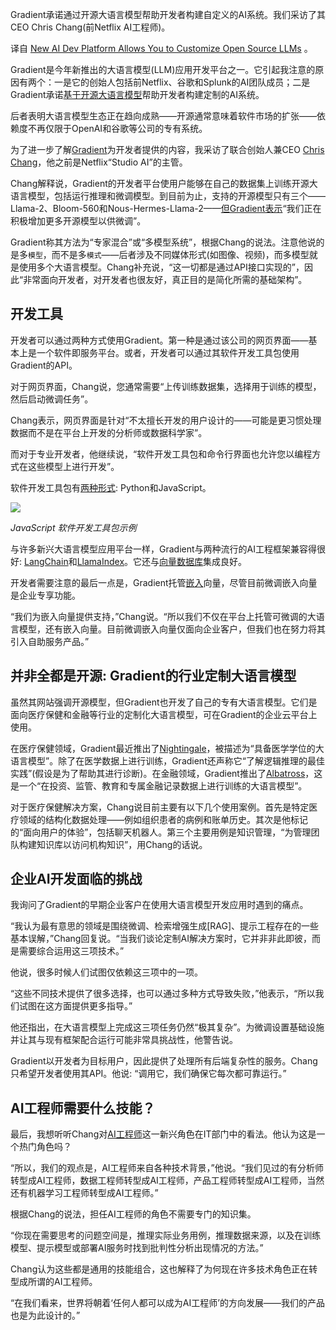 <!--
# 新推出的AI开发平台让您可自定义开源大语言模型
https://cdn.thenewstack.io/media/2023/11/1e8b4b98-gradient_llama3-1024x573.jpg
Image via Gradient. 
-->

Gradient承诺通过开源大语言模型帮助开发者构建自定义的AI系统。我们采访了其CEO Chris Chang(前Netflix AI工程师)。

译自 [New AI Dev Platform Allows You to Customize Open Source LLMs](https://thenewstack.io/new-ai-dev-platform-allows-you-to-customize-open-source-llms/) 。

Gradient是今年新推出的大语言模型(LLM)应用开发平台之一。它引起我注意的原因有两个：一是它的创始人包括前Netflix、谷歌和Splunk的AI团队成员；二是Gradient承诺[基于开源大语言模型](https://thenewstack.io/why-open-source-developers-are-using-llama-metas-ai-model/)帮助开发者构建定制的AI系统。

后者表明大语言模型生态正在趋向成熟——开源通常意味着软件市场的扩张——依赖度不再仅限于OpenAI和谷歌等公司的专有系统。

为了进一步了解[Gradient](https://gradient.ai/)为开发者提供的内容，我采访了联合创始人兼CEO [Chris Chang](https://www.linkedin.com/in/chriscchang/)，他之前是Netflix“Studio AI”的主管。

Chang解释说，Gradient的开发者平台使用户能够在自己的数据集上训练开源大语言模型，包括运行推理和微调模型。到目前为止，支持的开源模型只有三个——Llama-2、Bloom-560和Nous-Hermes-Llama-2——[但Gradient表示](https://docs.gradient.ai/docs/faqs)“我们正在积极增加更多开源模型以供微调”。

Gradient称其方法为“专家混合”或“多模型系统”，根据Chang的说法。注意他说的是多`模型`，而不是多`模式`——后者涉及不同媒体形式(如图像、视频)，而多模型就是使用多个大语言模型。Chang补充说，“这一切都是通过API接口实现的”，因此“非常面向开发者，对开发者也很友好，真正目的是简化所需的基础架构”。

## 开发工具

开发者可以通过两种方式使用Gradient。第一种是通过该公司的网页界面——基本上是一个软件即服务平台。或者，开发者可以通过其软件开发工具包使用Gradient的API。

对于网页界面，Chang说，您通常需要“上传训练数据集，选择用于训练的模型，然后启动微调任务”。

Chang表示，网页界面是针对“不太擅长开发的用户设计的——可能是更习惯处理数据而不是在平台上开发的分析师或数据科学家”。

而对于专业开发者，他继续说，“软件开发工具包和命令行界面也允许您以编程方式在这些模型上进行开发”。

软件开发工具包有[两种形式](https://docs.gradient.ai/docs/sdk-quickstart): Python和JavaScript。

![](https://cdn.thenewstack.io/media/2023/11/7667d1bd-gradient_js_sdk.png)

*JavaScript 软件开发工具包示例*

与许多新兴大语言模型应用平台一样，Gradient与两种流行的AI工程框架兼容得很好: [LangChain](https://thenewstack.io/langchain-the-trendiest-web-framework-of-2023-thanks-to-ai/)和[LlamaIndex](https://thenewstack.io/llamaindex-and-the-new-world-of-llm-orchestration-frameworks/)。它还与[向量数据库](https://thenewstack.io/vector-databases-are-having-a-moment-a-chat-with-pinecone/)集成良好。

开发者需要注意的最后一点是，Gradient托管[嵌入](https://thenewstack.io/how-to-get-the-right-vector-embeddings/)向量，尽管目前微调嵌入向量是企业专享功能。

“我们为嵌入向量提供支持，”Chang说。“所以我们不仅在平台上托管可微调的大语言模型，还有嵌入向量。目前微调嵌入向量仅面向企业客户，但我们也在努力将其引入自助服务产品。”

## 并非全都是开源: Gradient的行业定制大语言模型

虽然其网站强调开源模型，但Gradient也开发了自己的专有大语言模型。它们是面向医疗保健和金融等行业的定制化大语言模型，可在Gradient的企业云平台上使用。

在医疗保健领域，Gradient最近推出了[Nightingale](https://gradient.ai/healthcare)，被描述为“具备医学学位的大语言模型”。除了在医学数据上进行训练，Gradient还声称它“了解逻辑推理的最佳实践”(假设是为了帮助其进行诊断)。在金融领域，Gradient推出了[Albatross](https://gradient.ai/finance)，这是一个“在投资、监管、教育和专属金融记录数据上进行训练的大语言模型”。

对于医疗保健解决方案，Chang说目前主要有以下几个使用案例。首先是特定医疗领域的结构化数据处理——例如组织患者的病例和账单历史。其次是他标记的“面向用户的体验”，包括聊天机器人。第三个主要用例是知识管理，“为管理团队构建知识库以访问机构知识”，用Chang的话说。  

## 企业AI开发面临的挑战

我询问了Gradient的早期企业客户在使用大语言模型开发应用时遇到的痛点。

“我认为最有意思的领域是围绕微调、检索增强生成[RAG]、提示工程存在的一些基本误解，”Chang回复说。“当我们谈论定制AI解决方案时，它并非非此即彼，而是需要综合运用这三项技术。”

他说，很多时候人们试图仅依赖这三项中的一项。

“这些不同技术提供了很多选择，也可以通过多种方式导致失败，”他表示，“所以我们试图在这方面提供更多指导。”

他还指出，在大语言模型上完成这三项任务仍然“极其复杂”。为微调设置基础设施并让其与现有框架配合运行可能非常具挑战性，他警告说。

Gradient以开发者为目标用户，因此提供了处理所有后端复杂性的服务。Chang只希望开发者使用其API。他说: “调用它，我们确保它每次都可靠运行。”

## AI工程师需要什么技能？

最后，我想听听Chang对[AI工程师](https://thenewstack.io/ai-engineer-summit-wrap-up-and-interview-with-co-founder-swyx/)这一新兴角色在IT部门中的看法。他认为这是一个热门角色吗？

“所以，我们的观点是，AI工程师来自各种技术背景，”他说。“我们见过的有分析师转型成AI工程师，数据工程师转型成AI工程师，产品工程师转型成AI工程师，当然还有机器学习工程师转型成AI工程师。”

根据Chang的说法，担任AI工程师的角色不需要专门的知识集。

“你现在需要思考的问题空间是，推理实际业务用例，推理数据来源，以及在训练模型、提示模型或部署AI服务时找到批判性分析出现情况的方法。”

Chang认为这些都是通用的技能组合，这也解释了为何现在许多技术角色正在转型成所谓的AI工程师。

“在我们看来，世界将朝着‘任何人都可以成为AI工程师’的方向发展——我们的产品也是为此设计的。”
